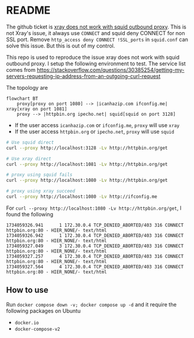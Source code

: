 # README

The github ticket is [xray does not work with squid outbound proxy](https://github.com/XTLS/Xray-core/issues/4171). This is not Xray's issue, it always use `CONNECT` and squid deny CONNECT for non SSL port.
Remove `http_access deny CONNECT !SSL_ports` in `squid.conf` can solve this issue.
But this is out of my control.

This repo is used to reproduce the issue xray does not work with squid outbound proxy. I setup the following environment to test. The service list comes from <https://stackoverflow.com/questions/30385254/getting-my-servers-requesting-ip-address-from-an-outgoing-curl-request>

The topology are

```mermaid
flowchart BT
    proxy[proxy on port 1080] --> |icanhazip.com ifconfig.me| xray[xray on port 1081]
    proxy --> |httpbin.org ipecho.net| squid[squid on port 3128]
```

- If the user access `icanhazip.com` or `ifconfig.me`, `proxy` will use `xray`
- If the user access `httpbin.org` or `ipecho.net`, `proxy` will use `squid`

```sh
# Use squid direct
curl --proxy http://localhost:3128 -Lv http://httpbin.org/get

# Use xray direct
curl --proxy http://localhost:1081 -Lv http://httpbin.org/get

# proxy using squid fails
curl --proxy http://localhost:1080 -Lv http://httpbin.org/get

# proxy using xray succeed
curl --proxy http://localhost:1080 -Lv http://ifconfig.me
```

For `curl --proxy http://localhost:1080 -Lv http://httpbin.org/get`, I found the following

```text
1734059326.941      1 172.30.0.4 TCP_DENIED_ABORTED/403 316 CONNECT httpbin.org:80 - HIER_NONE/- text/html
1734059326.942      1 172.30.0.4 TCP_DENIED_ABORTED/403 316 CONNECT httpbin.org:80 - HIER_NONE/- text/html
1734059327.049      3 172.30.0.4 TCP_DENIED_ABORTED/403 316 CONNECT httpbin.org:80 - HIER_NONE/- text/html
1734059327.257      4 172.30.0.4 TCP_DENIED_ABORTED/403 316 CONNECT httpbin.org:80 - HIER_NONE/- text/html
1734059327.564      4 172.30.0.4 TCP_DENIED_ABORTED/403 316 CONNECT httpbin.org:80 - HIER_NONE/- text/html
```

## How to use

Run `docker compose down -v; docker compose up -d` and it require the following packages on Ubuntu

- `docker.io`
- `docker-compose-v2`